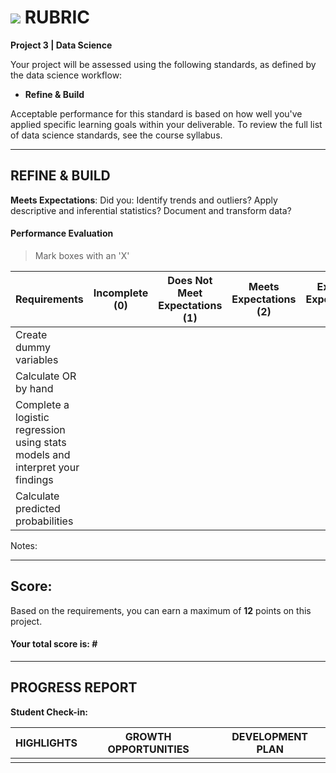 # ![](https://ga-dash.s3.amazonaws.com/production/assets/logo-9f88ae6c9c3871690e33280fcf557f33.png) RUBRIC
**Project 3 | Data Science** 	 						

Your project will be assessed using the following standards, as defined by the data science workflow:

- **Refine & Build**

Acceptable performance for this standard is based on how well you've applied specific learning goals within your deliverable. To review the full list of data science standards, see the course syllabus.

---

## REFINE & BUILD
**Meets Expectations**: Did you: Identify trends and outliers? Apply descriptive and inferential statistics? Document and transform data?

#### Performance Evaluation
> Mark boxes with an 'X'

| Requirements | Incomplete (0) | Does Not Meet Expectations (1) | Meets Expectations (2) | Exceeds Expectations (3) |
|---|---|---|---|---|
| Create dummy variables | | | | |
| Calculate OR by hand | | | | |
| Complete a logistic regression using stats models and interpret your findings | | | | |
| Calculate predicted probabilities | | | | |

Notes:


---

## Score:
Based on the requirements, you can earn a maximum of  **12**  points on this project. 

#### Your total score is: **#**


---

## PROGRESS REPORT
**Student Check-in:**

|HIGHLIGHTS|GROWTH OPPORTUNITIES|DEVELOPMENT PLAN|
|---|---|---|
| | | |
